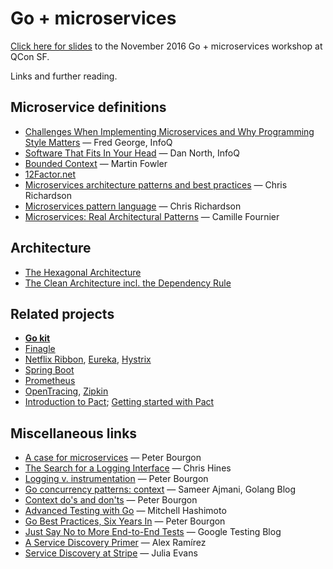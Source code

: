 # Go + microservices

[Click here for slides](https://github.com/peterbourgon/go-microservices/blob/22772575dba12ce7b92ef1b8475cc0aeabeb3569/slides.pdf) to the November 2016 Go + microservices workshop at QCon SF.

Links and further reading.

## Microservice definitions

- [Challenges When Implementing Microservices and Why Programming Style Matters](https://www.infoq.com/news/2015/07/microservices-programming-style) — Fred George, InfoQ
- [Software That Fits In Your Head](https://www.infoq.com/presentations/microservices-replaceability-consistency) — Dan North, InfoQ
- [Bounded Context](http://martinfowler.com/bliki/BoundedContext.html) — Martin Fowler
- [12Factor.net](https://12factor.net)
- [Microservices architecture patterns and best practices](http://microservices.io/) — Chris Richardson
- [Microservices pattern language](http://slideshare.net/chris.e.richardson/microservices-pattern-language-microxchg-microxchg2016) — Chris Richardson
- [Microservices: Real Architectural Patterns](https://medium.com/@skamille/microservices-real-architectural-patterns-68bd83bbb6cd) — Camille Fournier

## Architecture

- [The Hexagonal Architecture](http://fideloper.com/hexagonal-architecture)
- [The Clean Architecture incl. the Dependency Rule](https://appliedgo.net/di/)

## Related projects

- **[Go kit](https://gokit.io)**
- [Finagle](https://twitter.github.io/finagle/)
- [Netflix Ribbon](https://github.com/Netflix/ribbon), [Eureka](https://github.com/netflix/eureka), [Hystrix](https://github.com/netflix/hystrix)
- [Spring Boot](https://projects.spring.io/spring-boot/)
- [Prometheus](https://prometheus.io)
- [OpenTracing](http://opentracing.io), [Zipkin](http://zipkin.io)
- [Introduction to Pact](https://docs.pact.io/); [Getting started with Pact](http://dius.com.au/2016/02/03/microservices-pact/)

## Miscellaneous links

- [A case for microservices](https://peter.bourgon.org/a-case-for-microservices) — Peter Bourgon
- [The Search for a Logging Interface](http://go-talks.appspot.com/github.com/ChrisHines/talks/structured-logging/structured-logging.slide) — Chris Hines
- [Logging v. instrumentation](http://peter.bourgon.org/blog/2016/02/07/logging-v-instrumentation.html) — Peter Bourgon
- [Go concurrency patterns: context](https://blog.golang.org/context) — Sameer Ajmani, Golang Blog
- [Context do's and don'ts](http://peter.bourgon.org/blog/2016/07/11/context.html) — Peter Bourgon
- [Advanced Testing with Go](https://speakerdeck.com/mitchellh/advanced-testing-with-go) — Mitchell Hashimoto
- [Go Best Practices, Six Years In](https://peter.bourgon.org/go-best-practices-2016) — Peter Bourgon
- [Just Say No to More End-to-End Tests](http://testing.googleblog.com/2015/04/just-say-no-to-more-end-to-end-tests.html) — Google Testing Blog
- [A Service Discovery Primer](https://speakerdeck.com/alexramirez/ucon-2016) — Alex Ramírez
- [Service Discovery at Stripe](https://stripe.com/blog/service-discovery-at-stripe) — Julia Evans
